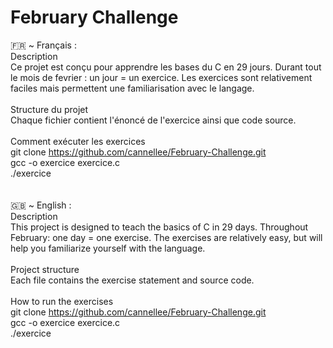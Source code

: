 # February Challenge
🇫🇷 ~ Français :<br>
Description<br>
Ce projet est conçu pour apprendre les bases du C en 29 jours. Durant tout le mois de fevrier : un jour = un exercice. Les exercices sont relativement faciles mais permettent une familiarisation avec le langage.<br>
<br>
Structure du projet<br>
Chaque fichier contient l'énoncé de l'exercice ainsi que code source.<br>
<br>
Comment exécuter les exercices<br>
  git clone https://github.com/cannellee/February-Challenge.git<br>
  gcc -o exercice exercice.c<br>
  ./exercice<br>
<br>
<br>
🇬🇧 ~ English :<br>
Description<br>
This project is designed to teach the basics of C in 29 days. Throughout February: one day = one exercise. The exercises are relatively easy, but will help you familiarize yourself with the language.<br>
<br>
Project structure<br>
Each file contains the exercise statement and source code.<br>
<br>
How to run the exercises<br>
  git clone https://github.com/cannellee/February-Challenge.git<br>
  gcc -o exercice exercice.c<br>
  ./exercice
